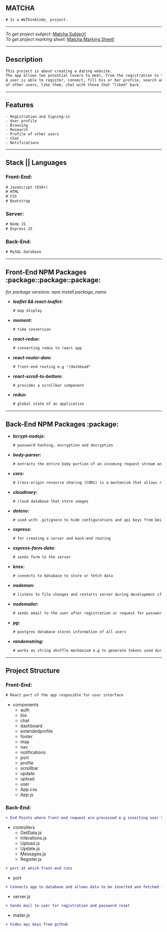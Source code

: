 ## MATCHA

```diff
# Is a WeThinkCode_ project.
```


<hr />

<em>To get project subject:</em> [Matcha Subject!](https://github.com/wethinkcode-students/web/blob/master/2%20-%20matcha/matcha.en.pdf)<br />
<em>To get project marking sheet:</em> [Matcha Marking Sheet!](https://github.com/wethinkcode-students/web/blob/master/2%20-%20matcha/matcha.markingsheet.pdf)

<hr />

<h2> Description </h2>

 ```diff
 This project is about creating a dating website.
 The app allows two potential lovers to meet, from the registration to the final encounter.
 A user is able to register, connect, fill his or her profile, search and look into the profile 
 of other users, like them, chat with those that "liked" back.
```


<hr />

<h2> Features</h2>  

```
- Registration and Signing-in
- User profile
- Browsing
- Research
- Profile of other users
- Chat
- Notifications
```
<hr />

<h2> Stack || Languages</h2> 

<h3> Front-End: </h3>

```diff
# JavaScript (ES6+)
# HTML
# CSS
# Bootstrap
```

<h3> Server: </h3>

```diff
# Node JS
# Express JS
```
  
<h3> Back-End: </h3>

```diff
# MySQL database
```

<hr />

<h2>Front-End NPM Packages :package::package::package:</h2>
<em>for package versions: npm install package_name</em>

 <ul>
    <li>
      <em>
        <strong>
          leaflet && react-leaflet:
        </strong>
       </em>
    </li>
    
```diff
# map display
```
    
   <li>
      <em>
        <strong>
          moment:
        </strong>
       </em>
    </li>
    
```diff
# time conversion
```

   <li>
      <em>
        <strong>
          react-redux:
        </strong>
       </em>
    </li>

```diff
# connecting redux to react app
```

   <li>
      <em>
        <strong>
          react-router-dom:
        </strong>
       </em>
    </li>
    
```diff
# front-end routing e.g "/dashboad"
```

  <li>
      <em>
        <strong>
          react-scroll-to-bottom:
        </strong>
       </em>
    </li>
    
```diff
# provides a scrollbar component
```

   <li>
      <em>
        <strong>
          redux:
        </strong>
       </em>
    </li>
    
```diff
# global state of an application
```

  </ul>
  
<hr />

<h2>Back-End NPM Packages :package:</h2> 

  <ul>
   <li>
      <em>
        <strong>
          bcrypt-nodejs:
        </strong>
       </em>
    </li>
    
```diff
# password hashing, encryption and decryption
```

   <li>
      <em>
        <strong>
          body-parser:
        </strong>
       </em>
    </li>
    
```diff
# extracts the entire body portion of an incoming request stream and exposes it on req.body.
```

   <li>
      <em>
        <strong>
          cors:
        </strong>
       </em>
    </li>
    
```diff
# Cross-origin resource sharing (CORS) is a mechanism that allows restricted resources on a web page to be requested from another domain outside the domain from which the first resource was served.
```

  <li>
      <em>
        <strong>
          cloudinary:
        </strong>
       </em>
    </li>
    
```diff
# cloud database that store images
```

  <li>
      <em>
        <strong>
          dotenv:
        </strong>
       </em>
    </li>
    
```diff
# used with .gitignore to hide configurations and api keys from being shared on github
```

  <li>
      <em>
        <strong>
          express:
        </strong>
       </em>
    </li>
    
```diff
# for creating a server and back-end routing
```

  <li>
      <em>
        <strong>
          express-form-data:
        </strong>
       </em>
    </li>
    
```diff
# sends form to the server
```

  <li>
      <em>
        <strong>
          knex:
        </strong>
       </em>
    </li>
    
```diff
# connects to database to store or fetch data
```

  <li>
      <em>
        <strong>
          nodemon:
        </strong>
       </em>
    </li>
    
```diff
# listens to file changes and restarts server during development if they are any changes made to the file
```

  <li>
      <em>
        <strong>
          nodemailer:
        </strong>
       </em>
    </li>
    
```diff
# sends email to the user after registration or request for password reset
```

  <li>
      <em>
        <strong>
          pg:
        </strong>
       </em>
    </li>
    
```diff
# postgres database stores information of all users
```

<li>
      <em>
        <strong>
          randomstring:
        </strong>
       </em>
    </li>
    
```diff
# works as string shuffle mechanism e.g to generate tokens used during email verification process
```

  </ul>

<hr />

<h2> Project Structure </h2>

<h3> Front-End: </h3>

```diff
# React part of the app resposible for user interface
```

- components
   - auth
   - bio
   - chat
   - dashboard
   - extendedprofile
   - footer
   - map
   - nav
   - notifications
   - port
   - profile
   - scrollbar
   - update
   - upload
   - user
   - App.css
   - App.js
     
<h3> Back-End: </h3>

```diff
+ End Points where front-end request are processed e.g inserting user to database
```

 - controllers
   - GetData.js
   - Interations.js
   - Upload.js
   - Update.js
   - Messages.js
   - Register.js

```diff
+ port at which front-end runs
```

 - port
   
```diff
+ Connects app to database and allows data to be inserted and fetched from database
```

 - server.js
   
```diff
+ Sends mail to user for registration and password reset
```

 - mailer.js
 
```diff
+ hides api keys from github
```
